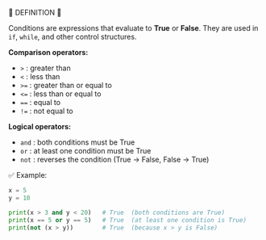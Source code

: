 🧠 DEFINITION 🧠

Conditions are expressions that evaluate to **True** or **False**. They are used in `if`, `while`, and other control structures.

**Comparison operators:**

* `>` : greater than
* `<` : less than
* `>=` : greater than or equal to
* `<=` : less than or equal to
* `==` : equal to
* `!=` : not equal to

**Logical operators:**

* `and` : both conditions must be True
* `or` : at least one condition must be True
* `not` : reverses the condition (True → False, False → True)

✅ Example:

```python
x = 5
y = 10

print(x > 3 and y < 20)   # True  (both conditions are True)
print(x == 5 or y == 5)   # True  (at least one condition is True)
print(not (x > y))        # True  (because x > y is False)
```
